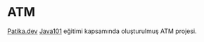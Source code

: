# ATM
[Patika.dev](https://www.patika.dev) [Java101](https://app.patika.dev/courses/java101) eğitimi kapsamında oluşturulmuş ATM projesi.
